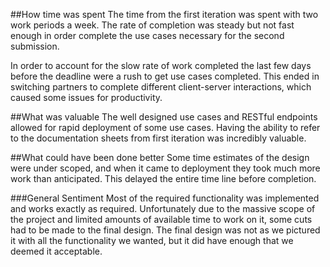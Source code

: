 ##How time was spent
The time from the first iteration was spent with two work periods a week. The rate of completion was steady but not fast enough in order complete the use cases necessary for the second submission.

In order to account for the slow rate of work completed the last few days before the deadline were a rush to get use cases completed. This ended in switching partners to complete different client-server interactions, which caused some issues for productivity.

##What was valuable
The well designed use cases and RESTful endpoints allowed for rapid deployment of some use cases. Having the ability to refer to the documentation sheets from first iteration was incredibly valuable.

##What could have been done better
Some time estimates of the design were under scoped, and when it came to deployment they took much more work than anticipated. This delayed the entire time line before completion.

###General Sentiment
Most of the required functionality was implemented and works exactly as required. Unfortunately due to the massive scope of the project and limited amounts of available time to work on it, some cuts had to be made to the final design. The final design was not as we pictured it with all the functionality we wanted, but it did have enough that we deemed it acceptable.
